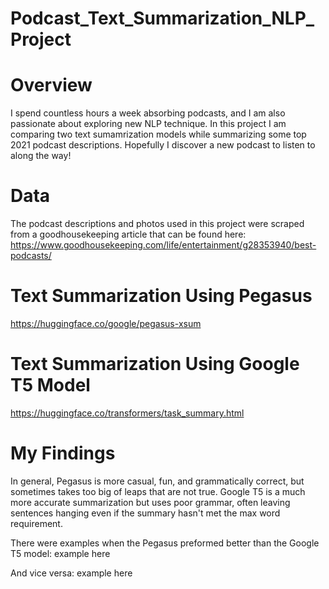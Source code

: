 # Podcast_Text_Summarization_NLP_Project

# Overview
I spend countless hours a week absorbing podcasts, and I am also passionate about exploring new NLP technique. In this project I am comparing two text sumamrization models while summarizing some top 2021 podcast descriptions. Hopefully I discover a new podcast to listen to along the way!

# Data
The podcast descriptions and photos used in this project were scraped from a goodhousekeeping article that can be found here:
https://www.goodhousekeeping.com/life/entertainment/g28353940/best-podcasts/

# Text Summarization Using Pegasus
https://huggingface.co/google/pegasus-xsum

# Text Summarization Using Google T5 Model
https://huggingface.co/transformers/task_summary.html

# My Findings
In general, Pegasus is more casual, fun, and grammatically correct, but sometimes takes too big of leaps that are not true. 
Google T5 is a much more accurate summarization but uses poor grammar, often leaving sentences hanging even if the summary hasn't met the max word requirement.

There were examples when the Pegasus preformed better than the Google T5 model:
example here

And vice versa:
example here
